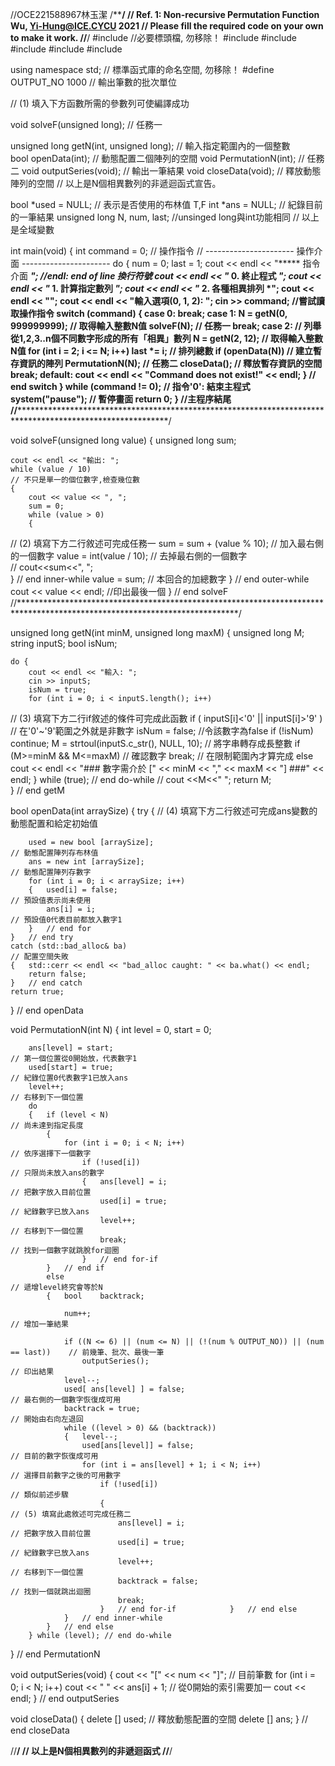 //OCE221588967林玉潔
/************************************************************************/
// Ref. 1: Non-recursive Permutation Function Wu, Yi-Hung@ICE.CYCU    2021
// Please fill the required code on your own to make it work.
//**********************************************************************/
#include <iostream>															        //必要標頭檔, 勿移除！
#include <iomanip>
#include <new>
#include <cstdio>
#include <cstdlib>
#include <string>

using namespace std;																// 標準函式庫的命名空間, 勿移除！
#define OUTPUT_NO   1000															// 輸出筆數的批次單位 

// (1) 填入下方函數所需的參數列可使編譯成功 

void solveF(unsigned long);																		// 任務一

unsigned long getN(int, unsigned long);																// 輸入指定範圍內的一個整數  
bool openData(int);																	// 動態配置二個陣列的空間 
void PermutationN(int);																// 任務二
void outputSeries(void);															// 輸出一筆結果 
void closeData(void);																// 釋放動態陣列的空間 
// 以上是N個相異數列的非遞迴函式宣告。

bool            *used = NULL;														// 表示是否使用的布林值 T,F 
int             *ans = NULL;														// 紀錄目前的一筆結果 
unsigned long   N, num, last;  //unsinged long與int功能相同 
// 以上是全域變數

int main(void)
{   int     command = 0;													   		// 操作指令
// ---------------------- 操作介面 ----------------------
    do {    num = 0;
            last = 1;
            cout << endl << "***** 指令介面 *****";   //endl: end of line 換行符號 
            cout << endl << "* 0. 終止程式      *";
            cout << endl << "* 1. 計算指定數列  *";
            cout << endl << "* 2. 各種相異排列  *";
            cout << endl << "********************";
			cout << endl << "輸入選項(0, 1, 2): ";
	    	cin >> command;															//嘗試讀取操作指令
            switch (command)
			{	case 0: break;
			    case 1: N = getN(0, 999999999);                                 	// 取得輸入整數N值
                        solveF(N);													// 任務一
                        break;
			    case 2:	// 列舉從1,2,3..n個不同數字形成的所有「相異」數列
                        N = getN(2, 12);                                        	// 取得輸入整數N值
                        for (int i = 2; i <= N; i++)
                            last *= i;												// 排列總數
                        if (openData(N))                                      		// 建立暫存資訊的陣列
                            PermutationN(N);										// 任務二
                        closeData();                                             	// 釋放暫存資訊的空間
                        break;
                default: cout << endl << "Command does not exist!" << endl;
			}	// end switch
    } while (command != 0); 													 	// 指令'0': 結束主程式
	system("pause");																// 暫停畫面
    return 0;
}	//主程序結尾
//**************************************************************************************************************************/

void solveF(unsigned long value)
{   unsigned long sum;

    cout << endl << "輸出: ";
    while (value / 10)																// 不只是單一的個位數字,檢查幾位數 
    {
        cout << value << ", ";
        sum = 0;
        while (value > 0)
        {
// (2) 填寫下方二行敘述可完成任務一 
            sum = sum + (value % 10); 	// 加入最右側的一個數字 
			value = int(value / 10);			// 去掉最右側的一個數字	
		//	cout<<sum<<", ";												 																		 
        }   // end inner-while
        value = sum;																// 本回合的加總數字 
    }   // end outer-while
    cout << value << endl;  //印出最後一個 
}   // end solveF
//**************************************************************************************************************************/

unsigned long getN(int minM, unsigned long maxM)
{   unsigned long   M;
    string          inputS;
    bool            isNum;

    do {
        cout << endl << "輸入: ";
        cin >> inputS;
        isNum = true;
        for (int i = 0; i < inputS.length(); i++)
// (3) 填寫下方二行if敘述的條件可完成此函數 
            if ( inputS[i]<'0' ||  inputS[i]>'9' )							// 在'0'~'9'範圍之外就是非數字 
                isNum = false;  //令該數字為false 
        if (!isNum)
            continue;
        M = strtoul(inputS.c_str(), NULL, 10);										// 將字串轉存成長整數 
        if (M>=minM && M<=maxM)																	// 確認數字 
            break;																	// 在限制範圍內才算完成 
        else
            cout << endl << "### 數字需介於 [" << minM << "," << maxM << "] ###" << endl;
    } while (true);   // end do-while
  //  cout <<M<<" ";
	return M;										                           	
}   // end getM

bool openData(int arraySize)
{   try {
	// (4) 填寫下方二行敘述可完成ans變數的動態配置和給定初始值 

        used = new bool [arraySize];												// 動態配置陣列存布林值
        ans = new int [arraySize];													// 動態配置陣列存數字
        for (int i = 0; i < arraySize; i++)
        {   used[i] = false;														// 預設值表示尚未使用 
            ans[i] = i;																// 預設值0代表目前都放入數字1
        }   // end for
    }	// end try
    catch (std::bad_alloc& ba)														// 配置空間失敗
    {   std::cerr << endl << "bad_alloc caught: " << ba.what() << endl;
        return false;
    }   // end catch
    return true; 
}   // end openData

void PermutationN(int N)
{   int level = 0, start = 0;

        ans[level] = start;															// 第一個位置從0開始放，代表數字1
        used[start] = true;															// 紀錄位置0代表數字1已放入ans
        level++;																	// 右移到下一個位置
        do
        {   if (level < N)															// 尚未達到指定長度
            {
                for (int i = 0; i < N; i++)											// 依序選擇下一個數字
                    if (!used[i])													// 只限尚未放入ans的數字
                    {   ans[level] = i;												// 把數字放入目前位置
                        used[i] = true;												// 紀錄數字已放入ans 
                        level++;													// 右移到下一個位置
                        break;														// 找到一個數字就跳脫for迴圈 
                    }   // end for-if
            }   // end if
            else																	// 遞增level終究會等於N
            {   bool	backtrack;

                num++;																// 增加一筆結果 

                if ((N <= 6) || (num <= N) || (!(num % OUTPUT_NO)) || (num == last))	// 前幾筆、批次、最後一筆 
                    outputSeries();													// 印出結果
                level--;
                used[ ans[level] ] = false;                                      	// 最右側的一個數字恢復成可用 
                backtrack = true;													// 開始由右向左退回 
                while ((level > 0) && (backtrack))
                {   level--;
                    used[ans[level]] = false;                             			// 目前的數字恢復成可用 
                    for (int i = ans[level] + 1; i < N; i++)              			// 選擇目前數字之後的可用數字
                        if (!used[i])												// 類似前述步驟 
                        {   
	// (5) 填寫此處敘述可完成任務二 
							ans[level] = i;												// 把數字放入目前位置
                    	    used[i] = true;												// 紀錄數字已放入ans 
                    	    level++;													// 右移到下一個位置
                            backtrack = false;										// 找到一個就跳出迴圈 
                            break;
                        }   // end for-if            }   // end else
                }   // end inner-while
            }   // end else
        } while (level); // end do-while
}   // end PermutationN

void outputSeries(void)
{
    cout << "[" << num << "]";														// 目前筆數 
    for (int i = 0; i < N; i++)
        cout << " " << ans[i] + 1;													// 從0開始的索引需要加一 
    cout << endl;
}   // end outputSeries

void closeData()
{   delete [] used;																	// 釋放動態配置的空間 
	delete [] ans;
}   // end closeData

//**************************************************************************************************************************/
// 以上是N個相異數列的非遞迴函式
//**************************************************************************************************************************/
